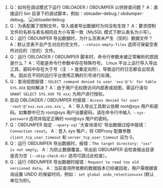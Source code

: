 1. Q：如何在调试模式下运行 OBLOADER / OBDUMPER 以供排查问题？
A：直接运行 bin 目录下的调试脚本，例如：obloader-debug / obdumper-debug。
![obloaderdebug](https://obbusiness-private.oss-cn-shanghai.aliyuncs.com/doc/img/obloaderobdumper/%E5%B8%B8%E8%A7%81%E9%97%AE%E9%A2%98-obdumper-q1-%E5%BC%80%E6%BA%90%E5%9B%BE.png)
2. Q：为表配置了控制文件，导入或者导出数据时为何没有生效？
A：要求控制文件的名称与表名相同且大小写需一致（MySQL 模式下默认表名为小写）。
3. Q：运行 OBDUMPER 导出数据时，为什么空表未产生（空的）数据文件？
A：默认空表不会产生对应的空文件。`--retain-empty-files` 选项可保留空表所对应的（空的）文件。
4. Q：运行 OBLOADER / OBDUMPER 脚本时，命令行参数未被正常解析的原因是什么？
A：可能是命令行参数中存在特殊符号。
Linux 平台上运行导入导出工具，密码中存在大于号（注：> 是重定向符），导致运行的日志都会出现丢失。因此在不同的运行平台使用正确的引号进行处理。
5. Q：查询视图报错：`SELECT command denied to user 'xxx'@'%' for table SYS.XXX` 如何解决？
A：由于用户无权限访问内部表或视图，需运行语句 `GRANT SELECT SYS.XXX TO xxx`; 为用户进行授权。
6. 启动 OBLOADER / OBDUMPER 时报错：`Access denied for user 'root'@'xxx.xxx.xxx.xxx'`。
A：导入导出工具默认依赖 root@sys 用户和密码。如集群中已为 root@sys 用户设置密码，请在命令行中输入 `--sys-password` 选项并指定正确的 root@sys 用户的密码。
7. Q：OBDUMPER 指定 `--query-sql` '大查询语句' 导出数据过程中报错：`Connection reset`。
A：登入 sys 租户，将 OBProxy 配置参数 `client_tcp_user_timeout` 和 `server_tcp_user_timeout` 设为 0。
8. Q：运行 OBDUMPER 导出数据时，报错：`The target directory: "xxx" is not empty`。
A：为防止数据覆盖，导出前 OBDUMPER 会检查输出目录是否为空（`--skip-check-dir` 选项可跳过此检查）。
9. Q：运行 OBDUMPER 导出数据时报错：`Request to read too old versioned data`。
A：当前查询所依赖的数据版本已经被回收，用户需根据查询设置 UNDO 的保留时间，例如： `set global undo_retention=xxx`  (默认单位为秒)。